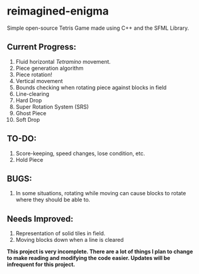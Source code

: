 # reimagined-enigma
Simple open-source Tetris Game made using C++ and the SFML Library.

## Current Progress:
1. Fluid horizontal *Tetramino* movement.
2. Piece generation algorithm
3. Piece rotation!
4. Vertical movement
5. Bounds checking when rotating piece against blocks in field
6. Line-clearing
7. Hard Drop
8. Super Rotation System (SRS)
9. Ghost Piece
10. Soft Drop

## TO-DO:
1. Score-keeping, speed changes, lose condition, etc.
2. Hold Piece

## BUGS:
1. In some situations, rotating while moving can cause blocks to rotate where they should be able to.

## Needs Improved:
1. Representation of solid tiles in field.
2. Moving blocks down when a line is cleared

**This project is very incomplete. There are a lot of things I plan to change to make reading and modifying the code easier.
Updates will be infrequent for this project.**

